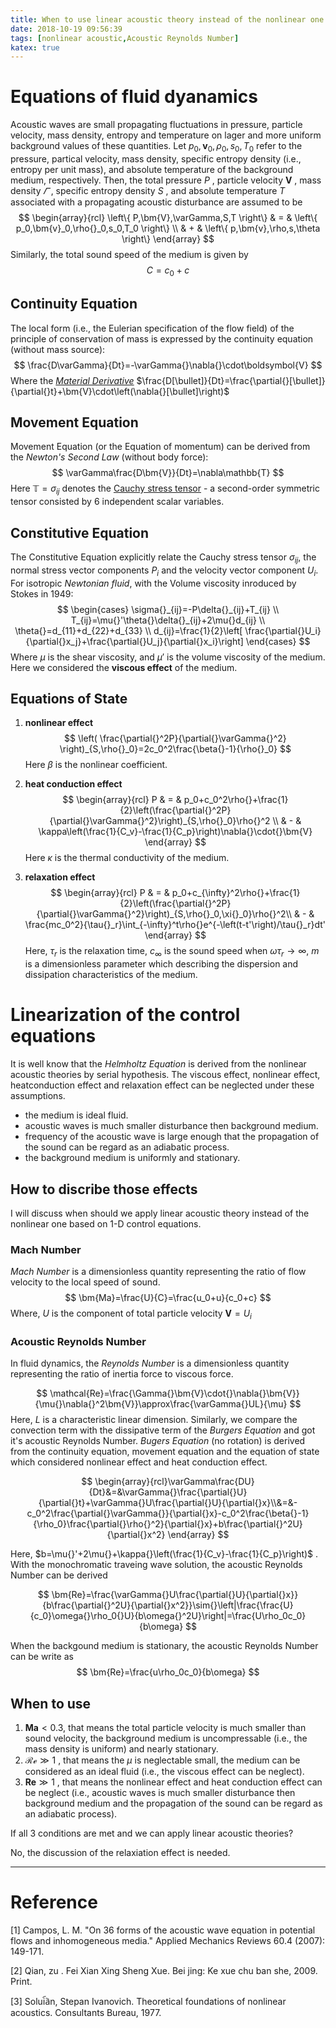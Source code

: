 ```yaml
---
title: When to use linear acoustic theory instead of the nonlinear one
date: 2018-10-19 09:56:39
tags: [nonlinear acoustic,Acoustic Reynolds Number]
katex: true
---
```


# Equations of fluid dyanamics

Acoustic waves are small propagating fluctuations in pressure, particle velocity, mass density, entropy and temperature on lager and more uniform background values of these quantities. Let $p_0,\bm{v}_0,\rho{}_0, s_0, T_0$ refer to the pressure, partical velocity, mass density, specific entropy density (i.e., entropy per unit mass), and absolute temperature of the background medium, respectively. Then, the total pressure $P$ , particle velocity $\boldsymbol{V}$ , mass density $\varGamma{}$ , specific entropy density $S$ , and absolute temperature $T$ associated with a propagating acoustic disturbance are assumed to be
$$
\begin{array}{rcl}
\left\{ P,\bm{V},\varGamma,S,T \right\} & = & \left\{ p_0,\bm{v}_0,\rho{}_0,s_0,T_0 \right\} \\
& + & \left\{ p,\bm{v},\rho,s,\theta \right\}
\end{array}
$$
Similarly, the total sound speed of the medium is given by
$$
C=c_0+c
$$

## Continuity Equation

The local form (i.e., the Eulerian specification of the flow field) of the principle of conservation of mass is expressed by the continuity equation (without mass source):
$$
\frac{D\varGamma}{Dt}=-\varGamma{}\nabla{}\cdot\boldsymbol{V}
$$
Where the [*Material Derivative*](https://en.wikipedia.org/wiki/Material_derivative "refer to Wikipedia") $\frac{D[\bullet]}{Dt}=\frac{\partial{}[\bullet]}{\partial{}t}+\bm{V}\cdot\left(\nabla{}[\bullet]\right)$

## Movement Equation

Movement Equation (or the Equation of momentum) can be derived from the _Newton's Second Law_ (without body force):
$$
\varGamma\frac{D\bm{V}}{Dt}=\nabla\mathbb{T}
$$
Here $\mathbb{T}=\sigma{}_{ij}$ denotes the [Cauchy stress tensor](https://en.wikipedia.org/wiki/Cauchy_stress_tensor "refer to Wikipedia") - a second-order symmetric tensor consisted by 6 independent scalar variables.

## Constitutive Equation

The Constitutive Equation explicitly relate the Cauchy stress tensor $\sigma{}_{ij}$, the normal stress vector components $P_i$ and the velocity vector component $U_i$. For isotropic _Newtonian fluid_, with the Volume viscosity inroduced by Stokes in 1949:
$$
\begin{cases}
\sigma{}_{ij}=-P\delta{}_{ij}+T_{ij} \\
T_{ij}=\mu{}'\theta{}\delta{}_{ij}+2\mu{}d_{ij} \\
\theta{}=d_{11}+d_{22}+d_{33} \\
d_{ij}=\frac{1}{2}\left[ \frac{\partial{}U_i}{\partial{}x_j}+\frac{\partial{}U_j}{\partial{}x_i}\right]
\end{cases}
$$
Where $\mu$ is the shear viscosity, and $\mu{}'$ is the volume viscosity of the medium. Here we considered the **viscous effect** of the medium.

## Equations of State 

1. **nonlinear effect**
$$
\left( \frac{\partial{}^2P}{\partial{}\varGamma{}^2} \right)_{S,\rho{}_0}=2c_0^2\frac{\beta{}-1}{\rho{}_0}
$$
Here $\beta$ is the nonlinear coefficient.

2. **heat conduction effect**
$$
\begin{array}{rcl}
P & = & p_0+c_0^2\rho{}+\frac{1}{2}\left(\frac{\partial{}^2P}{\partial{}\varGamma{}^2}\right)_{S,\rho{}_0}\rho{}^2 \\ 
& - & \kappa\left(\frac{1}{C_v}-\frac{1}{C_p}\right)\nabla{}\cdot{}\bm{V}
\end{array}
$$
Here $\kappa{}$ is the thermal conductivity of the medium.

3. **relaxation effect**
$$
\begin{array}{rcl}
P & = & p_0+c_{\infty}^2\rho{}+\frac{1}{2}\left(\frac{\partial{}^2P}{\partial{}\varGamma{}^2}\right)_{S,\rho{}_0,\xi{}_0}\rho{}^2\\
& - & \frac{mc_0^2}{\tau{}_r}\int_{-\infty}^t\rho{}e^{-\left(t-t'\right)/\tau{}_r}dt'
\end{array}
$$
Here, $\tau{}_r$ is the relaxation time, $c_\infty$ is the sound speed when $\omega{}\tau{}_r \to \infty$, $m$ is a dimensionless parameter which describing the dispersion and dissipation characteristics of the medium.

# Linearization of the control equations

It is well know that the *Helmholtz Equation* is derived from the nonlinear acoustic theories by serial hypothesis. The viscous effect, nonlinear effect, heatconduction effect and relaxation effect can be neglected under these assumptions.

* the medium is ideal fluid.
* acoustic waves is much smaller disturbance then background medium.
* frequency of the acoustic wave is large enough that the propagation of the sound can be regard as an adiabatic process.
* the background medium is uniformly and stationary.

## How to discribe those effects

I will discuss when should we apply linear acoustic theory instead of the nonlinear one based on 1-D control equations.

### Mach Number

*Mach Number* is a dimensionless quantity representing the ratio of flow velocity to the local speed of sound.  
$$
\bm{Ma}=\frac{U}{C}=\frac{u_0+u}{c_0+c}
$$
Where, $U$ is the component of total particle velocity $\bm{V}=U_i$

### Acoustic Reynolds Number

In fluid dynamics, the *Reynolds Number* is a dimensionless quantity representing the ratio of inertia force to viscous force.

$$
\mathcal{Re}=\frac{\Gamma{}\bm{V}\cdot{}\nabla{}\bm{V}}{\mu{}\nabla{}^2\bm{V}}\approx\frac{\varGamma{}UL}{\mu}
$$
Here, $L$ is a characteristic linear dimension. Similarly, we compare the convection term with the dissipative term of the *Burgers Equation* and got it's acoustic Reynolds Number. *Bugers Equation* (no rotation) is derived from the continuity equation, movement equation and the equation of state which considered nonlinear effect and heat conduction effect.

$$
\begin{array}{rcl}\varGamma\frac{DU}{Dt}&=&\varGamma{}\frac{\partial{}U}{\partial{}t}+\varGamma{}U\frac{\partial{}U}{\partial{}x}\\&=&-c_0^2\frac{\partial{}\varGamma{}}{\partial{}x}-c_0^2\frac{\beta{}-1}{\rho_0}\frac{\partial{}\rho{}^2}{\partial{}x}+b\frac{\partial{}^2U}{\partial{}x^2}
\end{array}
$$

Here, $b=\mu{}'+2\mu{}+\kappa{}\left(\frac{1}{C_v}-\frac{1}{C_p}\right)$ . With the monochromatic traveing wave solution, the acoustic Reynolds Number can be derived 

$$
\bm{Re}=\frac{\varGamma{}U\frac{\partial{}U}{\partial{}x}}{b\frac{\partial{}^2U}{\partial{}x^2}}\sim{}\left|\frac{\frac{U}{c_0}\omega{}\rho_0{}U}{b\omega{}^2U}\right|=\frac{U\rho_0c_0}{b\omega}
$$

When the backgound medium is stationary, the acoustic Reynolds Number can be write as
$$
\bm{Re}=\frac{u\rho_0c_0}{b\omega}
$$


## When to use

1. $\bm{Ma}<0.3​$ , that means the total particle velocity is much smaller than sound velocity, the background medium is uncompressable (i.e., the mass density is uniform) and nearly stationary.
2. $\mathcal{Re}\gg 1$ , that means the $\mu$ is neglectable small, the medium can be considered as an ideal fluid (i.e., the viscous effect can be neglect).
3. $\bm{Re}\gg 1$ , that means the nonlinear effect and  heat conduction effect can be neglect (i.e., acoustic waves is much smaller disturbance then background medium and the propagation of the sound can be regard as an adiabatic process).

If all 3 conditions are met and we can apply linear acoustic theories?

No, the discussion of the relaxiation effect is needed.

* * *

# Reference

[1] Campos, L. M. "On 36 forms of the acoustic wave equation in potential flows and inhomogeneous media." Applied Mechanics Reviews 60.4 (2007): 149-171.

[2] Qian, zu . Fei Xian Xing Sheng Xue. Bei jing: Ke xue chu ban she, 2009. Print.

[3] Solui︠a︡n, Stepan Ivanovich. Theoretical foundations of nonlinear acoustics. Consultants Bureau, 1977.
